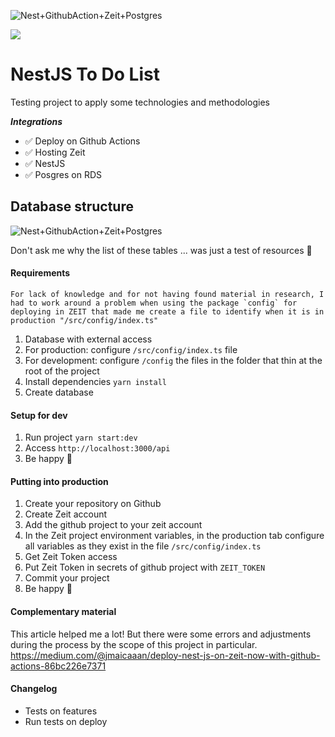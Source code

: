 ![Nest+GithubAction+Zeit+Postgres](https://i.imgur.com/da8acAY.png)

<p><img src="https://github.com/henriqueweiand/nestjs-to-do-list/workflows/Node%20CI/badge.svg"></p>

# NestJS To Do List

Testing project to apply some technologies and methodologies

**_Integrations_**

- ✅ Deploy on Github Actions
- ✅ Hosting Zeit
- ✅ NestJS
- ✅ Posgres on RDS

## Database structure

![Nest+GithubAction+Zeit+Postgres](https://i.imgur.com/qOKkBuu.png)

Don't ask me why the list of these tables ... was just a test of resources 🤪

#### Requirements

`` For lack of knowledge and for not having found material in research, I had to work around a problem when using the package `config` for deploying in ZEIT that made me create a file to identify when it is in production "/src/config/index.ts" ``

1. Database with external access
2. For production: configure `/src/config/index.ts` file
3. For development: configure `/config` the files in the folder that thin at the root of the project
4. Install dependencies `yarn install`
5. Create database

#### Setup for dev

1. Run project `yarn start:dev`
2. Access `http://localhost:3000/api`
3. Be happy 🤩

#### Putting into production

1. Create your repository on Github
2. Create Zeit account
3. Add the github project to your zeit account
4. In the Zeit project environment variables, in the production tab configure all variables as they exist in the file `/src/config/index.ts`
5. Get Zeit Token access
6. Put Zeit Token in secrets of github project with `ZEIT_TOKEN`
7. Commit your project
8. Be happy 🚀

#### Complementary material

This article helped me a lot! But there were some errors and adjustments during the process by the scope of this project in particular.
https://medium.com/@jmaicaaan/deploy-nest-js-on-zeit-now-with-github-actions-86bc226e7371

#### Changelog

- Tests on features
- Run tests on deploy
